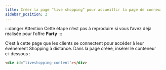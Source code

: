 ```yaml
---
title: Créer la page “live shopping” pour accueillir la page de connexion au Live Personal Shopper
sidebar_position: 2
---
```


:::danger Attention
Cette étape n’est pas à reproduire si vous l’avez déjà réalisée pour l’offre **Party**
:::

C’est à cette page que les clients se connectent pour accéder à leur événement Shopping à distance.
Dans la page créée, insérer le conteneur ci-dessous :

```html
<div id="liveshopping-content"></div>
```